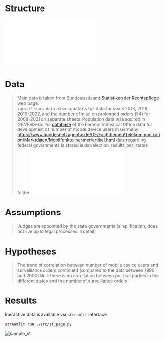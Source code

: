 # Structure

![Trend_States](./doc/fig/trend.pdf)

# Data
> Main data is taken from Bundesjustizamt [Statistiken der Rechtspflege](https://www.bundesjustizamt.de/DE/Service/Justizstatistiken/Justizstatistiken_node.html#AnkerDokument44152) web page.\
`surveillance_data.xlsx` conatains full data for years 2013, 2016, 2019-2022, and the number of inital on prolonged orders (§4) for 2008-2021 on separate sheets.
> Population data was aquired in *GENESIS-Online* [database](https://www-genesis.destatis.de/genesis//online?operation=table&code=12411-0010&bypass=true&levelindex=0&levelid=1705062410665#abreadcrumb) of the Federal Statistical Office 
> data for development of number of mobile device users in Germany: https://www.bundesnetzagentur.de/DE/Fachthemen/Telekommunikation/Marktdaten/Mobilfunkteilnehmer/artikel.html
> data regarding federal governments is stored in dat/election_results_per_states folder
![Trend_States](./doc/fig/trend_and_users.pdf)
# Assumptions
> Judges are appointed by the state governments (simplification, does not live up to legal processes in detail)
> 



# Hypotheses
> The trend of correlation between number of mobile device users and surveillance orders continued (compared to the data between 1990 and 2000)
> Null: there is no correlation between political parties in the different states and the number of surveillance orders

# Results
Ineractive data is available via `streamlit` interface 
```console
streamlit run ./src/st_page.py
```
![sample_st](./doc/fig/sample_st.gif)
